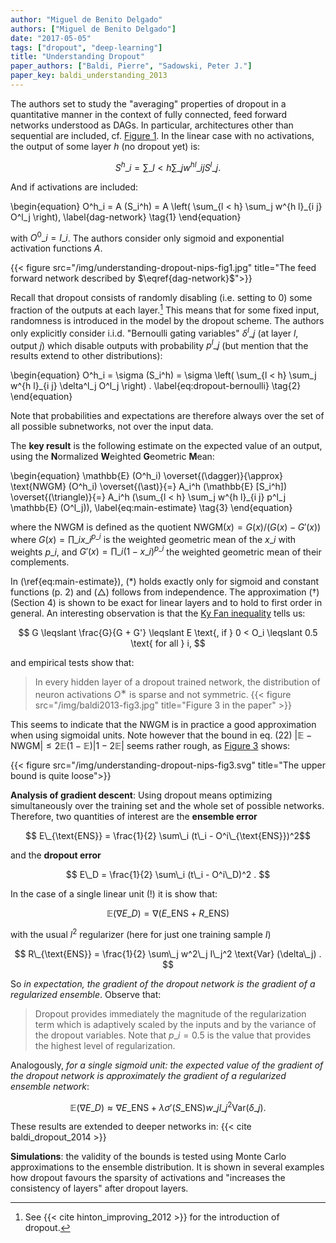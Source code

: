 ```yaml
---
author: "Miguel de Benito Delgado"
authors: ["Miguel de Benito Delgado"]
date: "2017-05-05"
tags: ["dropout", "deep-learning"]
title: "Understanding Dropout"
paper_authors: ["Baldi, Pierre", "Sadowski, Peter J."]
paper_key: baldi_understanding_2013
---
```


The authors set to study the "averaging" properties of dropout in a
quantitative manner in the context of fully connected, feed forward
networks understood as DAGs. In particular, architectures other than
sequential are included, cf. [Figure 1](#figure1).  In the linear case
with no activations, the output of some layer $h$ (no dropout yet) is:

$$ S^h\_i = \sum\_{l < h} \sum\_j w^{h l}\_{i j} S^l\_j . $$

And if activations are included:

\begin{equation}
  O^h\_i = A (S\_i^h) = A \left( \sum\_{l < h} \sum\_j w^{h l}\_{i  j} O^l\_j \right),
  \label{dag-network}
  \tag{1}
\end{equation}

with $O^0\_i = I\_i$. The authors consider only sigmoid and exponential
activation functions $A$.

<a name="figure1"></a>
{{< figure src="/img/understanding-dropout-nips-fig1.jpg"
    title="The feed forward network described by $\eqref{dag-network}$">}}

Recall that dropout consists of randomly disabling (i.e. setting to 0)
some fraction of the outputs at each layer.[^1] This means that for
some fixed input, randomness is introduced in the model by the dropout
scheme. The authors only explicitly consider i.i.d. "Bernoulli gating
variables" $\delta^l\_j$ (at layer $l$, output $j$) which disable
outputs with probability $p^l\_j$ (but mention that the results extend
to other distributions):


\begin{equation}
  O^h\_i = \sigma (S\_i^h) = \sigma \left( \sum\_{l
  < h} \sum\_j w^{h l}\_{i j} \delta^l\_j O^l\_j \right) .
  \label{eq:dropout-bernoulli} 
  \tag{2}
\end{equation}

Note that probabilities and expectations are therefore always over the
set of all possible subnetworks, not over the input data.

The **key result** is the following estimate on the expected value of
an output, using the **N**ormalized **W**eighted **G**eometric **M**ean:

\begin{equation}
  \mathbb{E} (O^h\_i) \overset{(\dagger)}{\approx}
  \text{NWGM} (O^h\_i) \overset{(\ast)}{=} A\_i^h (\mathbb{E} [S\_i^h])
  \overset{(\triangle)}{=} A\_i^h (\sum\_{l < h} \sum\_j w^{h  l}\_{i
   j} p^l\_j \mathbb{E} (O^l\_j)),
   \label{eq:main-estimate} 
   \tag{3}
\end{equation}

where the NWGM is defined as the quotient $\text{NWGM} (x) = G (x) / (G (x) -
G' (x))$ where $G (x) = \prod\_i x\_i^{p\_i}$ is the weighted geometric mean of
the $x\_i$ with weights $p\_i$, and $G' (x) = \prod\_i (1 - x\_i)^{p\_i}$ the
weighted geometric mean of their complements.

In (\ref{eq:main-estimate}), $(\ast)$ holds exactly only for sigmoid and
constant functions (p. 2) and $(\triangle)$ follows from independence. The
approximation $(\dagger)$ (Section 4) is shown to be exact for linear layers
and to hold to first order in general. An interesting observation is that the
[Ky Fan inequality](https://en.wikipedia.org/wiki/Ky_Fan_inequality) tells us:

$$ G \leqslant \frac{G}{G + G'} \leqslant E \text{, if } 0 < O_i \leqslant 0.5
   \text{ for all } i, $$
   
and empirical tests show that:

>In every hidden layer of a dropout trained network, the distribution
>of neuron activations $O^∗$ is sparse and not symmetric.<a name="figure2"></a> {{< figure src="/img/baldi2013-fig3.jpg" title="Figure 3 in the paper" >}}

This seems to indicate that the NWGM is in practice a good
approximation when using sigmoidal units. Note however that the bound
in eq. (22) $| \mathbb{E}- \text{NWGM} | \leqslant 2\mathbb{E} (1
-\mathbb{E}) | 1 - 2\mathbb{E} |$ seems rather rough,
as [Figure 3](#figure3) shows:

<a name="figure3"></a>
{{< figure src="/img/understanding-dropout-nips-fig3.svg"
    title="The upper bound is quite loose">}}
    
**Analysis of gradient descent**: Using dropout means optimizing simultaneously
over the training set and the whole set of possible networks. Therefore, two
quantities of interest are the **ensemble error** 

$$ E\_{\text{ENS}} = \frac{1}{2} \sum\_i (t\_i - O^i\_{\text{ENS}})^2$$

and the **dropout error** 

$$ E\_D = \frac{1}{2} \sum\_i (t\_i - O^i\_D)^2 . $$

In the case of a single linear unit (!) it is show that:

$$ \mathbb{E} (\nabla E\_D) = \nabla (E\_{\text{ENS}} + R\_{\text{ENS}}) $$

with the usual $l^2$ regularizer (here for just one training sample $I$)

$$ R\_{\text{ENS}} = \frac{1}{2}  \sum\_j w^2\_j I\_j^2 \text{Var} (\delta\_j) . $$

So *in expectation, the gradient of the dropout network is the gradient
of a regularized ensemble*. Observe that:

>Dropout provides immediately the magnitude of the regularization term
>which is adaptively scaled by the inputs and by the variance of the
>dropout variables. Note that $p\_i=0.5$ is the value that provides the
>highest level of regularization.

Analogously, *for a single sigmoid unit: the expected value of the
gradient of the dropout network is approximately the gradient of a
regularized ensemble network*:

$$ \mathbb{E} (\nabla E\_D) \approx \nabla E\_{\text{ENS}} + \lambda
   \sigma' (S\_{\text{ENS}}) w\_j I\_j^2 \text{Var} (\delta\_j) . $$
   
These results are extended to deeper networks in: {{< cite
baldi_dropout_2014 >}}

**Simulations**: the validity of the bounds is tested using Monte
Carlo approximations to the ensemble distribution. It is shown in
several examples how dropout favours the sparsity of activations and
"increases the consistency of layers" after dropout layers.

[^1]: See {{< cite hinton_improving_2012 >}} for the introduction of dropout.
